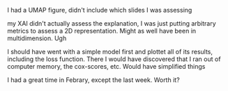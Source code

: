 I had a UMAP figure, didn't include which slides I was assessing

my XAI didn't actually assess the explanation, I was just putting arbitrary metrics to assess a 2D representation. Might as well have been in multidimension. Ugh

I should have went with a simple model first and plottet all of its results, including the loss function. There I would have discovered that I ran out of computer memory, the cox-scores, etc. Would have simplified things

I had a great time in Febrary, except the last week. Worth it?
